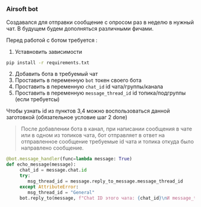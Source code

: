 #
### Airsoft bot 
Создавался для отправки сообщение с опросом раз в неделю в нужный чат. В будущем будем дополняться различными фичами.

Перед работой с ботом требуется :

1. Уставновить зависимости 
```bash
pip install -r requirements.txt
```
2. Добавить бота в требуемый чат 
3. Проставить в переменную `bot` токен своего бота
3. Проставить в переменную `chat_id` id чата/группы/канала
4. Проставить в переменную `message_thread_id` id топика/подгруппы (если требуетсы)

Чтобы узнать id из пунктов 3,4 можно воспользоваться данной заготовкой (обязательное условие шаг 2 done)
> После добавлении бота в канал, при написании сообщения в чате или в одном из топиков чата,
бот отправляет в ответ на отправленное сообщение требуемые id чата и топика откуда было направлено сообщение.
``` python
@bot.message_handler(func=lambda message: True)
def echo_message(message):
     chat_id = message.chat.id
     try:
        msg_thread_id = message.reply_to_message.message_thread_id
     except AttributeError:
        msg_thread_id = "General"
     bot.reply_to(message, f"Chat ID этого чата: {chat_id}\nИ message_thread_id: {msg_thread_id}")
```
